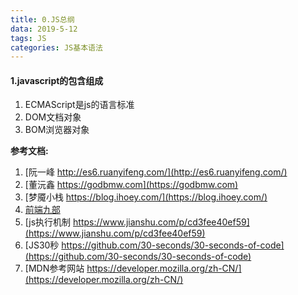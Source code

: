 ```yaml
---
title: 0.JS总纲
data: 2019-5-12
tags: JS
categories: JS基本语法
---
```


#### 1.javascript的包含组成
1. ECMAScript是js的语言标准
1. DOM文档对象
1. BOM浏览器对象

**参考文档:**
1. [阮一峰 http://es6.ruanyifeng.com/](http://es6.ruanyifeng.com/)
1. [董沅鑫 https://godbmw.com](https://godbmw.com)
1. [梦魇小栈 https://blog.ihoey.com/](https://blog.ihoey.com/)
1. [前端九部](https://www.yuque.com/fe9/basic?sourceType=weixin&from=singlemessage&wm=20005_90010&isappinstalled=0&featurecode=newtitle)
1. [js执行机制 https://www.jianshu.com/p/cd3fee40ef59](https://www.jianshu.com/p/cd3fee40ef59)
1. [JS30秒 https://github.com/30-seconds/30-seconds-of-code](https://github.com/30-seconds/30-seconds-of-code)
1. [MDN参考网站  https://developer.mozilla.org/zh-CN/](https://developer.mozilla.org/zh-CN/)